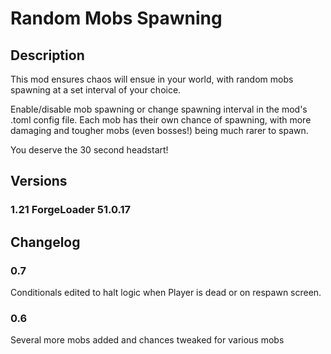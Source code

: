 # Random Mobs Spawning

## Description

This mod ensures chaos will ensue in your world, with random mobs spawning at a set interval of your choice.

Enable/disable mob spawning or change spawning interval in the mod's .toml config file.
Each mob has their own chance of spawning, with more damaging and tougher mobs (even bosses!) being much rarer to spawn.

You deserve the 30 second headstart!

## Versions
### 1.21 ForgeLoader 51.0.17

## Changelog
### 0.7
Conditionals edited to halt logic when Player is dead or on respawn screen.
### 0.6
Several more mobs added and chances tweaked for various mobs
